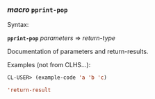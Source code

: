 ### <em>macro</em> <strong>`pprint-pop`</strong>

Syntax:

<strong>`pprint-pop`</strong> <em>parameters</em> => <em>return-type</em>

Documentation of parameters and return-results.

Examples (not from CLHS...):

```lisp
CL-USER> (example-code 'a 'b 'c)

'return-result
```

